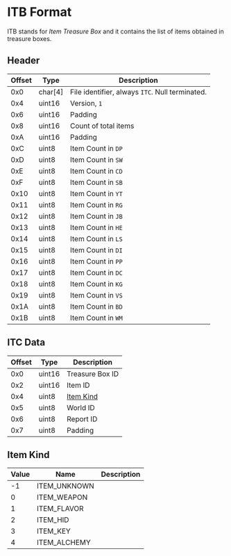 # ITB Format

ITB stands for *Item Treasure Box* and it contains the list of items obtained in treasure boxes.

## Header
| Offset | Type  | Description
|--------|-------|------------
| 0x0     | char[4]   | File identifier, always `ITC`. Null terminated.
| 0x4     | uint16   | Version, `1`
| 0x6     | uint16   | Padding
| 0x8     | uint16   | Count of total items
| 0xA     | uint16   | Padding
| 0xC     | uint8   | Item Count in `DP`
| 0xD     | uint8   | Item Count in `SW`
| 0xE     | uint8   | Item Count in `CD`
| 0xF     | uint8   | Item Count in `SB`
| 0x10    | uint8   | Item Count in `YT`
| 0x11    | uint8   | Item Count in `RG`
| 0x12    | uint8   | Item Count in `JB`
| 0x13    | uint8   | Item Count in `HE`
| 0x14    | uint8   | Item Count in `LS`
| 0x15    | uint8   | Item Count in `DI`
| 0x16    | uint8   | Item Count in `PP`
| 0x17    | uint8   | Item Count in `DC`
| 0x18    | uint8   | Item Count in `KG`
| 0x19    | uint8   | Item Count in `VS`
| 0x1A    | uint8   | Item Count in `BD`
| 0x1B    | uint8   | Item Count in `WM`

## ITC Data
| Offset | Type  | Description
|--------|-------|------------
| 0x0     | uint16   | Treasure Box ID
| 0x2     | uint16   | Item ID
| 0x4     | uint8   | [Item Kind](#Item-Kind)
| 0x5     | uint8   | World ID
| 0x6     | uint8   | Report ID
| 0x7     | uint8   | Padding

## Item Kind
| Value | Name  | Description
|--------|-------|------------
| -1     | ITEM_UNKNOWN   | 
| 0     | ITEM_WEAPON   | 
| 1     | ITEM_FLAVOR   | 
| 2     | ITEM_HID   | 
| 3     | ITEM_KEY   | 
| 4     | ITEM_ALCHEMY   | 